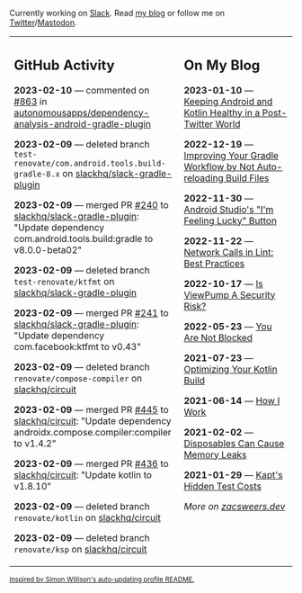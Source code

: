 Currently working on [Slack](https://slack.com/). Read [my blog](https://zacsweers.dev/) or follow me on [Twitter](https://twitter.com/ZacSweers)/[Mastodon](https://hachyderm.io/@ZacSweers).

<table><tr><td valign="top" width="60%">

## GitHub Activity
<!-- githubActivity starts -->
**2023-02-10** — commented on [#863](https://github.com/autonomousapps/dependency-analysis-android-gradle-plugin/issues/863#issuecomment-1425191534) in [autonomousapps/dependency-analysis-android-gradle-plugin](https://github.com/autonomousapps/dependency-analysis-android-gradle-plugin)

**2023-02-09** — deleted branch `test-renovate/com.android.tools.build-gradle-8.x` on [slackhq/slack-gradle-plugin](https://github.com/slackhq/slack-gradle-plugin)

**2023-02-09** — merged PR [#240](https://github.com/slackhq/slack-gradle-plugin/pull/240) to [slackhq/slack-gradle-plugin](https://github.com/slackhq/slack-gradle-plugin): "Update dependency com.android.tools.build:gradle to v8.0.0-beta02"

**2023-02-09** — deleted branch `test-renovate/ktfmt` on [slackhq/slack-gradle-plugin](https://github.com/slackhq/slack-gradle-plugin)

**2023-02-09** — merged PR [#241](https://github.com/slackhq/slack-gradle-plugin/pull/241) to [slackhq/slack-gradle-plugin](https://github.com/slackhq/slack-gradle-plugin): "Update dependency com.facebook:ktfmt to v0.43"

**2023-02-09** — deleted branch `renovate/compose-compiler` on [slackhq/circuit](https://github.com/slackhq/circuit)

**2023-02-09** — merged PR [#445](https://github.com/slackhq/circuit/pull/445) to [slackhq/circuit](https://github.com/slackhq/circuit): "Update dependency androidx.compose.compiler:compiler to v1.4.2"

**2023-02-09** — merged PR [#436](https://github.com/slackhq/circuit/pull/436) to [slackhq/circuit](https://github.com/slackhq/circuit): "Update kotlin to v1.8.10"

**2023-02-09** — deleted branch `renovate/kotlin` on [slackhq/circuit](https://github.com/slackhq/circuit)

**2023-02-09** — deleted branch `renovate/ksp` on [slackhq/circuit](https://github.com/slackhq/circuit)
<!-- githubActivity ends -->
</td><td valign="top" width="40%">

## On My Blog
<!-- blog starts -->
**2023-01-10** — [Keeping Android and Kotlin Healthy in a Post-Twitter World](https://www.zacsweers.dev/keeping-android-healthy/)

**2022-12-19** — [Improving Your Gradle Workflow by Not Auto-reloading Build Files](https://www.zacsweers.dev/improving-your-workflow-by-not-auto-reloading-build-files/)

**2022-11-30** — [Android Studio's "I'm Feeling Lucky" Button](https://www.zacsweers.dev/android-studios-im-feeling-lucky-button/)

**2022-11-22** — [Network Calls in Lint: Best Practices](https://www.zacsweers.dev/network-calls-in-lint-best-practices/)

**2022-10-17** — [Is ViewPump A Security Risk?](https://www.zacsweers.dev/is-viewpump-a-security-risk/)

**2022-05-23** — [You Are Not Blocked](https://www.zacsweers.dev/you-are-not-blocked/)

**2021-07-23** — [Optimizing Your Kotlin Build](https://www.zacsweers.dev/optimizing-your-kotlin-build/)

**2021-06-14** — [How I Work](https://www.zacsweers.dev/how-i-work/)

**2021-02-02** — [Disposables Can Cause Memory Leaks](https://www.zacsweers.dev/disposables-can-cause-memory-leaks/)

**2021-01-29** — [Kapt's Hidden Test Costs](https://www.zacsweers.dev/kapts-hidden-test-costs/)
<!-- blog ends -->
_More on [zacsweers.dev](https://zacsweers.dev/)_
</td></tr></table>

<sub><a href="https://simonwillison.net/2020/Jul/10/self-updating-profile-readme/">Inspired by Simon Willison's auto-updating profile README.</a></sub>